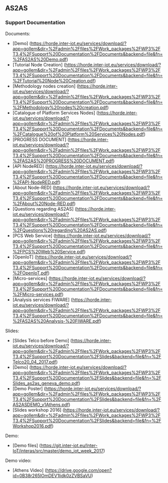 ## AS2AS
### Support Documentation

Documents:

- [Demo] (https://horde.inter-iot.eu/services/download/?app=gollem&dir=%2Fadmin%2Ffiles%2FWork_packages%2FWP3%2FT3.4%2FSupport%20Documentation%2FDocuments&backend=file&fn=%2FAS2AS%20Demo.pdf)
- [Tutorial Node Creation] (https://horde.inter-iot.eu/services/download/?app=gollem&dir=%2Fadmin%2Ffiles%2FWork_packages%2FWP3%2FT3.4%2FSupport%20Documentation%2FDocuments&backend=file&fn=%2FTutorial%20Node%20Creation.pdf)
- [Methodology nodes creation] (https://horde.inter-iot.eu/services/download/?app=gollem&dir=%2Fadmin%2Ffiles%2FWork_packages%2FWP3%2FT3.4%2FSupport%20Documentation%2FDocuments&backend=file&fn=%2FMethodology%20nodes%20creation.pdf)
- [Catalogue of Platform Services Nodes] (https://horde.inter-iot.eu/services/download/?app=gollem&dir=%2Fadmin%2Ffiles%2FWork_packages%2FWP3%2FT3.4%2FSupport%20Documentation%2FDocuments&backend=file&fn=%2FCatalogue%20of%20Platform%20Services%20Nodes.pdf)
- [PROGRESS DOCUMENT] (https://horde.inter-iot.eu/services/download/?app=gollem&dir=%2Fadmin%2Ffiles%2FWork_packages%2FWP3%2FT3.4%2FSupport%20Documentation%2FDocuments&backend=file&fn=%2FAS2AS%20PROGRESS%20DOCUMENT.pdf)
- [API NodeRED] (https://horde.inter-iot.eu/services/download/?app=gollem&dir=%2Fadmin%2Ffiles%2FWork_packages%2FWP3%2FT3.4%2FSupport%20Documentation%2FDocuments&backend=file&fn=%2FAPI-NodeRED.pdf)
- [About Node-RED] (https://horde.inter-iot.eu/services/download/?app=gollem&dir=%2Fadmin%2Ffiles%2FWork_packages%2FWP3%2FT3.4%2FSupport%20Documentation%2FDocuments&backend=file&fn=%2FAbout%20Node-RED.pdf)
- [Questions regarding AS2AS] (https://horde.inter-iot.eu/services/download/?app=gollem&dir=%2Fadmin%2Ffiles%2FWork_packages%2FWP3%2FT3.4%2FSupport%20Documentation%2FDocuments&backend=file&fn=%2FQuestions%20regarding%20AS2AS.pdf)
- [PCS Web Service] (https://horde.inter-iot.eu/services/download/?app=gollem&dir=%2Fadmin%2Ffiles%2FWork_packages%2FWP3%2FT3.4%2FSupport%20Documentation%2FDocuments&backend=file&fn=%2FPCS%20Web%20Service.pdf)
- [OpenIoT] (https://horde.inter-iot.eu/services/download/?app=gollem&dir=%2Fadmin%2Ffiles%2FWork_packages%2FWP3%2FT3.4%2FSupport%20Documentation%2FDocuments&backend=file&fn=%2FOpenIoT.pdf)
- [Micro-services] (https://horde.inter-iot.eu/services/download/?app=gollem&dir=%2Fadmin%2Ffiles%2FWork_packages%2FWP3%2FT3.4%2FSupport%20Documentation%2FDocuments&backend=file&fn=%2FMicro-services.pdf)
- [Analysis services FIWARE] (https://horde.inter-iot.eu/services/download/?app=gollem&dir=%2Fadmin%2Ffiles%2FWork_packages%2FWP3%2FT3.4%2FSupport%20Documentation%2FDocuments&backend=file&fn=%2FAS2AS%20Analysis-%20FIWARE.pdf)


Slides:


- [Slides Telco before Demo] (https://horde.inter-iot.eu/services/download/?app=gollem&dir=%2Fadmin%2Ffiles%2FWork_packages%2FWP3%2FT3.4%2FSupport%20Documentation%2FSlides&backend=file&fn=%2FTelco20_04_2017.pdf)
- [Demo] (https://horde.inter-iot.eu/services/download/?app=gollem&dir=%2Fadmin%2Ffiles%2FWork_packages%2FWP3%2FT3.4%2FSupport%20Documentation%2FSlides&backend=file&fn=%2FSlides_as2as_geneva_demo.pdf)
- [Demo Poster] (https://horde.inter-iot.eu/services/download/?app=gollem&dir=%2Fadmin%2Ffiles%2FWork_packages%2FWP3%2FT3.4%2FSupport%20Documentation%2FSlides&backend=file&fn=%2FAS2ASDEMO_v1Athens.pdf)
- [Slides workshop 2016] (https://horde.inter-iot.eu/services/download/?app=gollem&dir=%2Fadmin%2Ffiles%2FWork_packages%2FWP3%2FT3.4%2FSupport%20Documentation%2FSlides&backend=file&fn=%2FWorkshop2016.pdf)


Demo:

- [Demo files] (https://git.inter-iot.eu/Inter-IoT/interas/src/master/demo_iot_week_2017)


Demo video:

- [Athens Video] (https://drive.google.com/open?id=0B38r265lOmDEV1lidk0zZVBSaVU)

